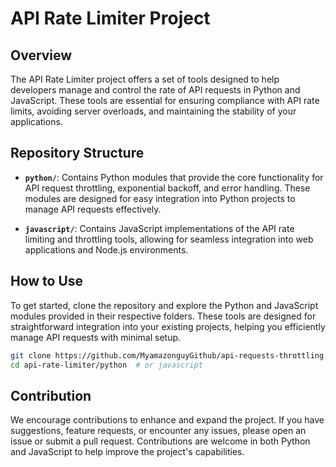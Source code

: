 # API Rate Limiter Project

## Overview

The API Rate Limiter project offers a set of tools designed to help developers manage and control the rate of API requests in Python and JavaScript. These tools are essential for ensuring compliance with API rate limits, avoiding server overloads, and maintaining the stability of your applications.

## Repository Structure

- **`python/`**: Contains Python modules that provide the core functionality for API request throttling, exponential backoff, and error handling. These modules are designed for easy integration into Python projects to manage API requests effectively.

- **`javascript/`**: Contains JavaScript implementations of the API rate limiting and throttling tools, allowing for seamless integration into web applications and Node.js environments.

## How to Use

To get started, clone the repository and explore the Python and JavaScript modules provided in their respective folders. These tools are designed for straightforward integration into your existing projects, helping you efficiently manage API requests with minimal setup.

```bash
git clone https://github.com/MyamazonguyGithub/api-requests-throttling.git
cd api-rate-limiter/python  # or javascript
```

## Contribution

We encourage contributions to enhance and expand the project. If you have suggestions, feature requests, or encounter any issues, please open an issue or submit a pull request. Contributions are welcome in both Python and JavaScript to help improve the project's capabilities.
